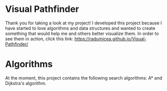 # Visual Pathfinder
Thank you for taking a look at my project! I developed this project because I have started
to love algorithms and data structures and wanted to create something that would help me and others better visualize them.
In order to see them in action, click this link: https://radumicea.github.io/Visual-Pathfinder/

# Algorithms
At the moment, this project contains the following search algorithms: A* and Dijkstra's algorithm.
